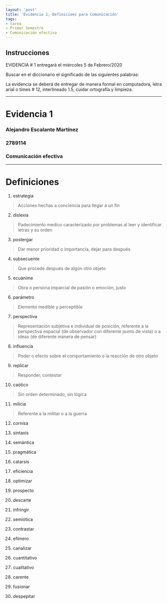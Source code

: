 ```yaml
---
layout: 'post'
title: 'Evidencia 1, Definicioes para Comunicación'
tags:
- tarea
- Primer Semestre
- Comunicación efectiva
---
```


## Instrucciones

EVIDENCIA # 1 entregará el miércoles 5 de Febrero/2020

Buscar en el diccionario el significado de las siguientes palabras:


La evidencia se deberá de entregar de manera formal en computadora, letra arial o times # 12, interlineado 1.5, cuidar ortografía y limpieza.


---

# Evidencia 1
### Alejandro Escalante Martínez
### 2789114
### Comunicación efectiva

---

# Definiciones

1. estrategia
> Acciones hechas a conciencia para llegar a un fin

2. dislexia
> Padecimiento medico caracterizado por problemas al leer y identificar letras y su orden

3. postergar
> Dar menor prioridad o importancia, dejar para después

4. subsecuente
> Que procede después de algún otro objeto

5. ecuánime
> Obra o persona imparcial de pasión o emoción, justo

6. parámetro
> Elemento medible y perceptible

7. perspectiva
> Representación subjetiva e individual de posición, referente a la perspectiva espacial (de observador con diferente punto de vista) o a ideas (de diferente manera de pensar)

8. influencia
> Poder o efecto sobre el comportamiento o la reacción de otro objeto

9. replicar
> Responder, contestar

10. caótico
> Sin orden determinado, sin lógica 

11. milicia
> Referente a la militar o a la guerra

12. cornisa
> 

13. sintaxis
>

14. semántica
>

15. pragmática
>

16. catarsis
>

17. eficiencia
>

18. optimizar
>

19. prospecto
>

20. descarte
>

21. infringir
>

22. semiótica
>

23. contrastar
>

24. efímero
>

25. canalizar
>

26. cuantitativo
>

27. cualitativo
>

28. carente
>

29. fusionar
>

30. despepitar
>

